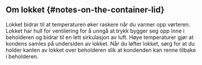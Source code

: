 ## Om lokket {#notes-on-the-container-lid}

Lokket bidrar til at temperaturen øker raskere når du varmer opp vørteren. Lokket har hull for ventilering for å unngå at trykk bygger seg opp inne i beholderen og bidrar til en lett sirkulasjon av luft. Høye temperaturer gjør at kondens samles på undersiden av lokket. Når du løfter lokket, sørg for at du holder kanten av lokket over beholderen slik at kondenden kan renne tilbake i beholderen.
